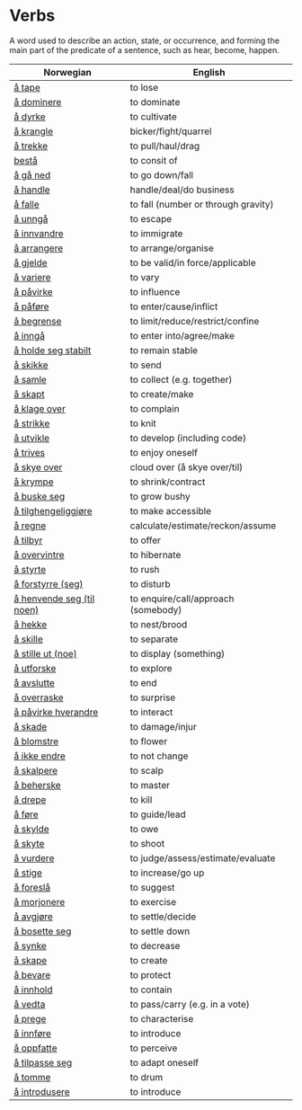 # Verbs

A word used to describe an action, state, or occurrence, and forming the main part of the predicate of a sentence, such as hear, become, happen.

| Norwegian | English |
| --- | --- |
| [å tape](https://www.ordnett.no/search?language=no&phrase=å%20tape) | to lose |
| [å dominere](https://www.ordnett.no/search?language=no&phrase=å%20dominere) | to dominate |
| [å dyrke](https://www.ordnett.no/search?language=no&phrase=å%20dyrke) | to cultivate |
| [å krangle](https://www.ordnett.no/search?language=no&phrase=å%20krangle) | bicker/fight/quarrel |
| [å trekke](https://www.ordnett.no/search?language=no&phrase=å%20trekke) | to pull/haul/drag |
| [bestå](https://www.ordnett.no/search?language=no&phrase=bestå) | to consit of |
| [å gå ned](https://www.ordnett.no/search?language=no&phrase=å%20gå%20ned) | to go down/fall |
| [å handle](https://www.ordnett.no/search?language=no&phrase=å%20handle) | handle/deal/do business |
| [å falle](https://www.ordnett.no/search?language=no&phrase=å%20falle) | to fall (number or through gravity) |
| [å unngå](https://www.ordnett.no/search?language=no&phrase=å%20unngå) | to escape |
| [å innvandre](https://www.ordnett.no/search?language=no&phrase=å%20innvandre) | to immigrate |
| [å arrangere](https://www.ordnett.no/search?language=no&phrase=å%20arrangere) | to arrange/organise |
| [å gjelde](https://www.ordnett.no/search?language=no&phrase=å%20gjelde) | to be valid/in force/applicable |
| [å variere](https://www.ordnett.no/search?language=no&phrase=å%20variere) | to vary |
| [å påvirke](https://www.ordnett.no/search?language=no&phrase=å%20påvirke) | to influence |
| [å påføre](https://www.ordnett.no/search?language=no&phrase=å%20påføre) | to enter/cause/inflict |
| [å begrense](https://www.ordnett.no/search?language=no&phrase=å%20begrense) | to limit/reduce/restrict/confine |
| [å inngå](https://www.ordnett.no/search?language=no&phrase=å%20inngå) | to enter into/agree/make |
| [å holde seg stabilt](https://www.ordnett.no/search?language=no&phrase=å%20holde%20seg%20stabilt) | to remain stable |
| [å skikke](https://www.ordnett.no/search?language=no&phrase=å%20skikke) | to send |
| [å samle](https://www.ordnett.no/search?language=no&phrase=å%20samle) | to collect (e.g. together) |
| [å skapt](https://www.ordnett.no/search?language=no&phrase=å%20skapt) | to create/make |
| [å klage over](https://www.ordnett.no/search?language=no&phrase=å%20klage%20over) | to complain |
| [å strikke](https://www.ordnett.no/search?language=no&phrase=å%20strikke) | to knit |
| [å utvikle](https://www.ordnett.no/search?language=no&phrase=å%20utvikle) | to develop (including code) |
| [å trives](https://www.ordnett.no/search?language=no&phrase=å%20trives) | to enjoy oneself |
| [å skye over](https://www.ordnett.no/search?language=no&phrase=å%20skye%20over) | cloud over (å skye over/til) |
| [å krympe](https://www.ordnett.no/search?language=no&phrase=å%20krympe) | to shrink/contract |
| [å buske seg](https://www.ordnett.no/search?language=no&phrase=å%20buske%20seg) | to grow bushy |
| [å tilghengeliggjøre](https://www.ordnett.no/search?language=no&phrase=å%20tilghengeliggjøre) | to make accessible |
| [å regne](https://www.ordnett.no/search?language=no&phrase=å%20regne) | calculate/estimate/reckon/assume |
| [å tilbyr](https://www.ordnett.no/search?language=no&phrase=å%20tilbyr) | to offer |
| [å overvintre](https://www.ordnett.no/search?language=no&phrase=å%20overvintre) | to hibernate |
| [å styrte](https://www.ordnett.no/search?language=no&phrase=å%20styrte) | to rush |
| [å forstyrre (seg)](https://www.ordnett.no/search?language=no&phrase=å%20forstyrre%20(seg)) | to disturb |
| [å henvende seg (til noen)](https://www.ordnett.no/search?language=no&phrase=å%20henvende%20seg%20(til%20noen)) | to enquire/call/approach (somebody) |
| [å hekke](https://www.ordnett.no/search?language=no&phrase=å%20hekke) | to nest/brood |
| [å skille](https://www.ordnett.no/search?language=no&phrase=å%20skille) | to separate |
| [å stille ut (noe)](https://www.ordnett.no/search?language=no&phrase=å%20stille%20ut%20(noe)) | to display (something) |
| [å utforske](https://www.ordnett.no/search?language=no&phrase=å%20utforske) | to explore |
| [å avslutte](https://www.ordnett.no/search?language=no&phrase=å%20avslutte) | to end |
| [å overraske](https://www.ordnett.no/search?language=no&phrase=å%20overraske) | to surprise |
| [å påvirke hverandre](https://www.ordnett.no/search?language=no&phrase=å%20påvirke%20hverandre) | to interact |
| [å skade](https://www.ordnett.no/search?language=no&phrase=å%20skade) | to damage/injur |
| [å blomstre](https://www.ordnett.no/search?language=no&phrase=å%20blomstre) | to flower |
| [å ikke endre](https://www.ordnett.no/search?language=no&phrase=å%20ikke%20endre) | to not change |
| [å skalpere](https://www.ordnett.no/search?language=no&phrase=å%20skalpere) | to scalp |
| [å beherske](https://www.ordnett.no/search?language=no&phrase=å%20beherske) | to master |
| [å drepe](https://www.ordnett.no/search?language=no&phrase=å%20drepe) | to kill |
| [å føre](https://www.ordnett.no/search?language=no&phrase=å%20føre) | to guide/lead |
| [å skylde](https://www.ordnett.no/search?language=no&phrase=å%20skylde) | to owe |
| [å skyte](https://www.ordnett.no/search?language=no&phrase=å%20skyte) | to shoot |
| [å vurdere](https://www.ordnett.no/search?language=no&phrase=å%20vurdere) | to judge/assess/estimate/evaluate |
| [å stige](https://www.ordnett.no/search?language=no&phrase=å%20stige) | to increase/go up |
| [å foreslå](https://www.ordnett.no/search?language=no&phrase=å%20foreslå) | to suggest |
| [å morjonere](https://www.ordnett.no/search?language=no&phrase=å%20morjonere) | to exercise |
| [å avgjøre](https://www.ordnett.no/search?language=no&phrase=å%20avgjøre) | to settle/decide |
| [å bosette seg](https://www.ordnett.no/search?language=no&phrase=å%20bosette%20seg) | to settle down |
| [å synke](https://www.ordnett.no/search?language=no&phrase=å%20synke) | to decrease |
| [å skape](https://www.ordnett.no/search?language=no&phrase=å%20skape) | to create |
| [å bevare](https://www.ordnett.no/search?language=no&phrase=å%20bevare) | to protect |
| [å innhold](https://www.ordnett.no/search?language=no&phrase=å%20innhold) | to contain |
| [å vedta](https://www.ordnett.no/search?language=no&phrase=å%20vedta) | to pass/carry (e.g. in a vote) |
| [å prege](https://www.ordnett.no/search?language=no&phrase=å%20prege) | to characterise |
| [å innføre](https://www.ordnett.no/search?language=no&phrase=å%20innføre) | to introduce |
| [å oppfatte](https://www.ordnett.no/search?language=no&phrase=å%20oppfatte) | to perceive |
| [å tilpasse seg](https://www.ordnett.no/search?language=no&phrase=å%20tilpasse%20seg) | to adapt oneself |
| [å tomme](https://www.ordnett.no/search?language=no&phrase=å%20tomme) | to drum |
| [å introdusere](https://www.ordnett.no/search?language=no&phrase=å%20introdusere) | to introduce |

